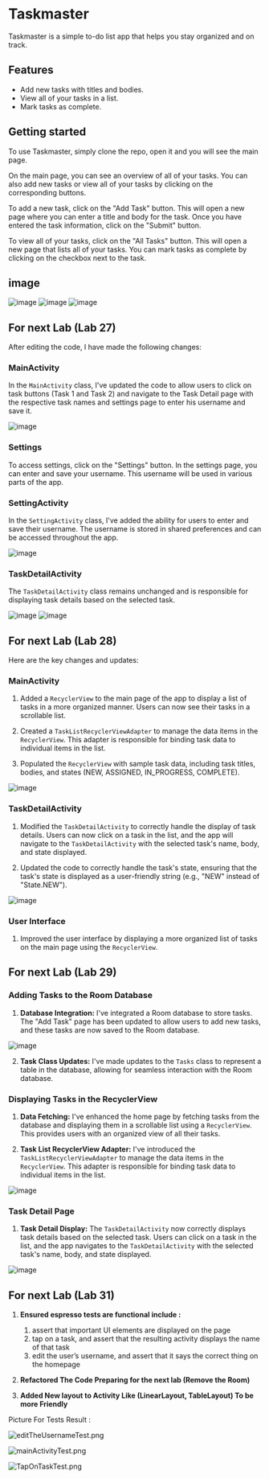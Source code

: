 # Taskmaster

Taskmaster is a simple to-do list app that helps you stay organized and on track.

## Features

* Add new tasks with titles and bodies.
* View all of your tasks in a list.
* Mark tasks as complete.

## Getting started

To use Taskmaster, simply clone the repo, open it and you will see the main page.

On the main page, you can see an overview of all of your tasks. You can also add new tasks or view all of your tasks by clicking on the corresponding buttons.

To add a new task, click on the "Add Task" button. This will open a new page where you can enter a title and body for the task. Once you have entered the task information, click on the "Submit" button.

To view all of your tasks, click on the "All Tasks" button. This will open a new page that lists all of your tasks. You can mark tasks as complete by clicking on the checkbox next to the task.

## image

![image](screenshots/homeScreen.png)
![image](screenshots/addTaskScreen.png)
![image](screenshots/allTasksScreen.png)

## For next Lab (Lab 27)

After editing the code, I have made the following changes:

### MainActivity

In the `MainActivity` class, I've updated the code to allow users to click on task buttons (Task 1 and Task 2) and navigate to the Task Detail page with the respective task names and settings page to enter his username and save it.

![image](screenshots/NewHomeScreen.png)

### Settings

To access settings, click on the "Settings" button. In the settings page, you can enter and save your username. This username will be used in various parts of the app.

### SettingActivity

In the `SettingActivity` class, I've added the ability for users to enter and save their username. The username is stored in shared preferences and can be accessed throughout the app.

![image](screenshots/settingPage.png)


### TaskDetailActivity

The `TaskDetailActivity` class remains unchanged and is responsible for displaying task details based on the selected task.

![image](screenshots/TaskDetailsPage.png)
![image](screenshots/TaskDetails2Page.png)


## For next Lab (Lab 28)


Here are the key changes and updates:

### MainActivity

1. Added a `RecyclerView` to the main page of the app to display a list of tasks in a more organized manner. Users can now see their tasks in a scrollable list.

2. Created a `TaskListRecyclerViewAdapter` to manage the data items in the `RecyclerView`. This adapter is responsible for binding task data to individual items in the list.

3. Populated the `RecyclerView` with sample task data, including task titles, bodies, and states (NEW, ASSIGNED, IN_PROGRESS, COMPLETE).

![image](screenshots/homeScreenForLab28.png)

### TaskDetailActivity

1. Modified the `TaskDetailActivity` to correctly handle the display of task details. Users can now click on a task in the list, and the app will navigate to the `TaskDetailActivity` with the selected task's name, body, and state displayed.

2. Updated the code to correctly handle the task's state, ensuring that the task's state is displayed as a user-friendly string (e.g., "NEW" instead of "State.NEW").

![image](screenshots/taskDetailsFroLab28.png)

### User Interface

1. Improved the user interface by displaying a more organized list of tasks on the main page using the `RecyclerView`.

## For next Lab (Lab 29)

### Adding Tasks to the Room Database

1. **Database Integration:** I've integrated a Room database to store tasks. The "Add Task" page has been updated to allow users to add new tasks, and these tasks are now saved to the Room database.

![image](screenshots/addTasklab29.png)

2. **Task Class Updates:** I've made updates to the `Tasks` class to represent a table in the database, allowing for seamless interaction with the Room database.

### Displaying Tasks in the RecyclerView

1. **Data Fetching:** I've enhanced the home page by fetching tasks from the database and displaying them in a scrollable list using a `RecyclerView`. This provides users with an organized view of all their tasks.

2. **Task List RecyclerView Adapter:** I've introduced the `TaskListRecyclerViewAdapter` to manage the data items in the `RecyclerView`. This adapter is responsible for binding task data to individual items in the list.

![image](screenshots/homeScreenForLab29.png)

### Task Detail Page

1. **Task Detail Display:** The `TaskDetailActivity` now correctly displays task details based on the selected task. Users can click on a task in the list, and the app navigates to the `TaskDetailActivity` with the selected task's name, body, and state displayed.

![image](screenshots/taskDetailsFroLab29.png)

## For next Lab (Lab 31)

1. **Ensured espresso tests are functional include :**
   1. assert that important UI elements are displayed on the page
   2. tap on a task, and assert that the resulting activity displays the name of that task
   3. edit the user’s username, and assert that it says the correct thing on the homepage

2. **Refactored The Code Preparing for the next lab (Remove the Room)**

3. **Added New layout to Activity Like (LinearLayout, TableLayout) To be more Friendly**

Picture For Tests Result : 

![editTheUsernameTest.png](screenshots/editTheUsernameTest.png)

![mainActivityTest.png](screenshots/mainActivityTest.png)

![TapOnTaskTest.png](screenshots/TapOnTaskTest.png)